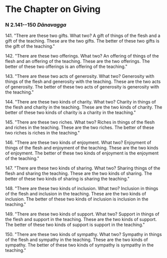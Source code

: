 # The Chapter on Giving

### N 2.141--150 *Dānavagga*

141\. "There are these two gifts. What two? A gift of things of the flesh and
a gift of the teaching. These are the two gifts. The better of these two
gifts is the gift of the teaching."

<!--pg-->
142\. "There are these two offerings. What two? An offering of things of the
flesh and an offering of the teaching. These are the two offerings. The
better of these two offerings is an offering of the teaching."

<!--pg-->
143\. "There are these two acts of generosity. What two? Generosity with
things of the flesh and generosity with the teaching. These are the two
acts of generosity. The better of these two acts of generosity is
generosity with the teaching."

<!--pg-->
144\. "There are these two kinds of charity. What two? Charity in things of
the flesh and charity in the teaching. These are the two kinds of
charity. The better of these two kinds of charity is a charity in the
teaching."

<!--pg-->
145\. "There are these two riches. What two? Riches in things of the flesh and
riches in the teaching. These are the two riches. The better of these
two riches is riches in the teaching."

<!--pg-->
146\. "There are these two kinds of enjoyment. What two? Enjoyment of things
of the flesh and enjoyment of the teaching. These are the two kinds of
enjoyment. The better of these two kinds of enjoyment is the enjoyment
of the teaching."

<!--pg-->
147\. "There are these two kinds of sharing. What two? Sharing things of the
flesh and sharing the teaching. These are the two kinds of sharing. The
better of these two kinds of sharing is sharing the teaching."

<!--pg-->
148\. "There are these two kinds of inclusion. What two? Inclusion in things
of the flesh and inclusion in the teaching. These are the two kinds of
inclusion. The better of these two kinds of inclusion is inclusion in
the teaching."

<!--pg-->
149\. "There are these two kinds of support. What two? Support in things of
the flesh and support in the teaching. These are the two kinds of
support. The better of these two kinds of support is support in the
teaching."

<!--pg-->
150\. "There are these two kinds of sympathy. What two? Sympathy in things of
the flesh and sympathy in the teaching. These are the two kinds of
sympathy. The better of these two kinds of sympathy is sympathy in the
teaching."

<!--pg-->
